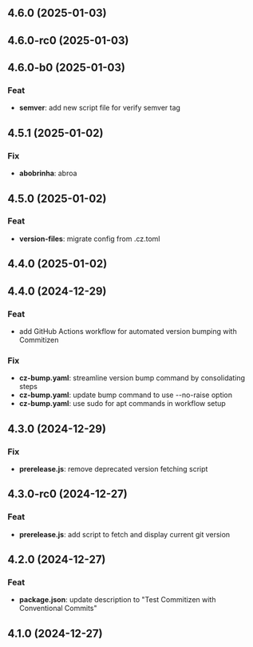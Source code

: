 ## 4.6.0 (2025-01-03)

## 4.6.0-rc0 (2025-01-03)

## 4.6.0-b0 (2025-01-03)

### Feat

- **semver**: add new script file for verify semver tag

## 4.5.1 (2025-01-02)

### Fix

- **abobrinha**: abroa

## 4.5.0 (2025-01-02)

### Feat

- **version-files**: migrate config from .cz.toml

## 4.4.0 (2025-01-02)

## 4.4.0 (2024-12-29)

### Feat

- add GitHub Actions workflow for automated version bumping with Commitizen

### Fix

- **cz-bump.yaml**: streamline version bump command by consolidating steps
- **cz-bump.yaml**: update bump command to use --no-raise option
- **cz-bump.yaml**: use sudo for apt commands in workflow setup

## 4.3.0 (2024-12-29)

### Fix

- **prerelease.js**: remove deprecated version fetching script

## 4.3.0-rc0 (2024-12-27)

### Feat

- **prerelease.js**: add script to fetch and display current git version

## 4.2.0 (2024-12-27)

### Feat

- **package.json**: update description to "Test Commitizen with Conventional Commits"

## 4.1.0 (2024-12-27)
